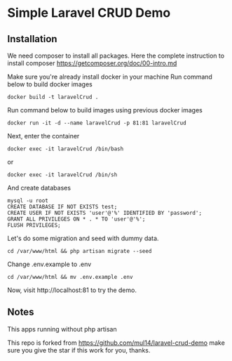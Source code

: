 # Simple Laravel CRUD Demo

## Installation

We need composer to install all packages.
Here the complete instruction to install composer https://getcomposer.org/doc/00-intro.md

Make sure you're already install docker in your machine
Run command below to build docker images

```
docker build -t laravelCrud .
```

Run command below to build images using previous docker images

```
docker run -it -d --name laravelCrud -p 81:81 laravelCrud

```

Next, enter the container
```
docker exec -it laravelCrud /bin/bash
```

or

```
docker exec -it laravelCrud /bin/sh
```

And create databases
```
mysql -u root 
CREATE DATABASE IF NOT EXISTS test; 
CREATE USER IF NOT EXISTS 'user'@'%' IDENTIFIED BY 'password'; 
GRANT ALL PRIVILEGES ON * . * TO 'user'@'%'; 
FLUSH PRIVILEGES; 

```


Let's do some migration and seed with dummy data.

```
cd /var/www/html && php artisan migrate --seed
```

Change .env.example to .env
```
cd /var/www/html && mv .env.example .env
```

Now, visit http://localhost:81 to try the demo.

## Notes
This apps running without php artisan

This repo is forked from https://github.com/mul14/laravel-crud-demo make sure you give the star if this work for you, thanks.